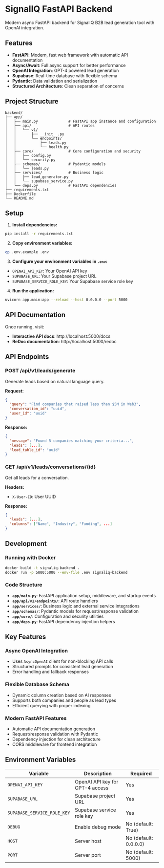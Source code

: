 # SignalIQ FastAPI Backend

Modern async FastAPI backend for SignalIQ B2B lead generation tool with OpenAI integration.

## Features

- **FastAPI**: Modern, fast web framework with automatic API documentation
- **Async/Await**: Full async support for better performance
- **OpenAI Integration**: GPT-4 powered lead generation
- **Supabase**: Real-time database with flexible schema
- **Pydantic**: Data validation and serialization
- **Structured Architecture**: Clean separation of concerns

## Project Structure

```
backend/
├── app/
│   ├── main.py              # FastAPI app instance and configuration
│   ├── api/                 # API routes
│   │   └── v1/
│   │       ├── __init__.py
│   │       └── endpoints/
│   │           ├── leads.py
│   │           └── health.py
│   ├── core/                # Core configuration and security
│   │   ├── config.py
│   │   └── security.py
│   ├── schemas/             # Pydantic models
│   │   └── leads.py
│   ├── services/            # Business logic
│   │   ├── lead_generator.py
│   │   └── supabase_service.py
│   └── deps.py              # FastAPI dependencies
├── requirements.txt
├── Dockerfile
└── README.md
```

## Setup

1. **Install dependencies:**
```bash
pip install -r requirements.txt
```

2. **Copy environment variables:**
```bash
cp .env.example .env
```

3. **Configure your environment variables in `.env`:**
- `OPENAI_API_KEY`: Your OpenAI API key
- `SUPABASE_URL`: Your Supabase project URL
- `SUPABASE_SERVICE_ROLE_KEY`: Your Supabase service role key

4. **Run the application:**
```bash
uvicorn app.main:app --reload --host 0.0.0.0 --port 5000
```

## API Documentation

Once running, visit:
- **Interactive API docs**: http://localhost:5000/docs
- **ReDoc documentation**: http://localhost:5000/redoc

## API Endpoints

### POST /api/v1/leads/generate
Generate leads based on natural language query.

**Request:**
```json
{
  "query": "Find companies that raised less than $5M in Web3",
  "conversation_id": "uuid",
  "user_id": "uuid"
}
```

**Response:**
```json
{
  "message": "Found 5 companies matching your criteria...",
  "leads": [...],
  "lead_table_id": "uuid"
}
```

### GET /api/v1/leads/conversations/{id}
Get all leads for a conversation.

**Headers:**
- `X-User-ID`: User UUID

**Response:**
```json
{
  "leads": [...],
  "columns": ["Name", "Industry", "Funding", ...]
}
```

## Development

### Running with Docker

```bash
docker build -t signaliq-backend .
docker run -p 5000:5000 --env-file .env signaliq-backend
```

### Code Structure

- **`app/main.py`**: FastAPI application setup, middleware, and startup events
- **`app/api/v1/endpoints/`**: API route handlers
- **`app/services/`**: Business logic and external service integrations
- **`app/schemas/`**: Pydantic models for request/response validation
- **`app/core/`**: Configuration and security utilities
- **`app/deps.py`**: FastAPI dependency injection helpers

## Key Features

### Async OpenAI Integration
- Uses `AsyncOpenAI` client for non-blocking API calls
- Structured prompts for consistent lead generation
- Error handling and fallback responses

### Flexible Database Schema
- Dynamic column creation based on AI responses
- Supports both companies and people as lead types
- Efficient querying with proper indexing

### Modern FastAPI Features
- Automatic API documentation generation
- Request/response validation with Pydantic
- Dependency injection for clean architecture
- CORS middleware for frontend integration

## Environment Variables

| Variable | Description | Required |
|----------|-------------|----------|
| `OPENAI_API_KEY` | OpenAI API key for GPT-4 access | Yes |
| `SUPABASE_URL` | Supabase project URL | Yes |
| `SUPABASE_SERVICE_ROLE_KEY` | Supabase service role key | Yes |
| `DEBUG` | Enable debug mode | No (default: True) |
| `HOST` | Server host | No (default: 0.0.0.0) |
| `PORT` | Server port | No (default: 5000) |